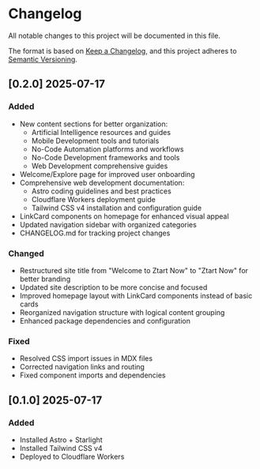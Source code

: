 # Changelog

All notable changes to this project will be documented in this file.

The format is based on [Keep a Changelog](https://keepachangelog.com/en/1.0.0/),
and this project adheres to [Semantic Versioning](https://semver.org/spec/v2.0.0.html).

## [0.2.0] 2025-07-17

### Added

-   New content sections for better organization:
    -   Artificial Intelligence resources and guides
    -   Mobile Development tools and tutorials
    -   No-Code Automation platforms and workflows
    -   No-Code Development frameworks and tools
    -   Web Development comprehensive guides
-   Welcome/Explore page for improved user onboarding
-   Comprehensive web development documentation:
    -   Astro coding guidelines and best practices
    -   Cloudflare Workers deployment guide
    -   Tailwind CSS v4 installation and configuration guide
-   LinkCard components on homepage for enhanced visual appeal
-   Updated navigation sidebar with organized categories
-   CHANGELOG.md for tracking project changes

### Changed

-   Restructured site title from "Welcome to Ztart Now" to "Ztart Now" for better branding
-   Updated site description to be more concise and focused
-   Improved homepage layout with LinkCard components instead of basic cards
-   Reorganized navigation structure with logical content grouping
-   Enhanced package dependencies and configuration

### Fixed

-   Resolved CSS import issues in MDX files
-   Corrected navigation links and routing
-   Fixed component imports and dependencies

## [0.1.0] 2025-07-17

### Added

-   Installed Astro + Starlight
-   Installed Tailwind CSS v4
-   Deployed to Cloudflare Workers
